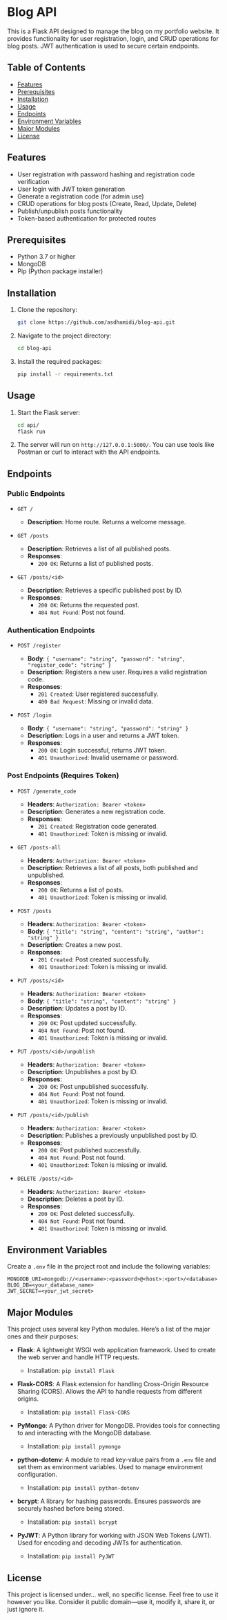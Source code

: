# Blog API

This is a Flask API designed to manage the blog on my portfolio website. It provides functionality for user registration, login, and CRUD operations for blog posts. JWT authentication is used to secure certain endpoints.

## Table of Contents

- [Features](#features)
- [Prerequisites](#prerequisites)
- [Installation](#installation)
- [Usage](#usage)
- [Endpoints](#endpoints)
- [Environment Variables](#environment-variables)
- [Major Modules](#major-modules)
- [License](#license)

## Features

- User registration with password hashing and registration code verification
- User login with JWT token generation
- Generate a registration code (for admin use)
- CRUD operations for blog posts (Create, Read, Update, Delete)
- Publish/unpublish posts functionality
- Token-based authentication for protected routes

## Prerequisites

- Python 3.7 or higher
- MongoDB
- Pip (Python package installer)

## Installation

1. Clone the repository:
    ```bash
    git clone https://github.com/asdhamidi/blog-api.git
    ```

2. Navigate to the project directory:
    ```bash
    cd blog-api
    ```

3. Install the required packages:
    ```bash
    pip install -r requirements.txt
    ```

## Usage

1. Start the Flask server:
    ```bash
    cd api/
    flask run
    ```

2. The server will run on `http://127.0.0.1:5000/`. You can use tools like Postman or curl to interact with the API endpoints.

## Endpoints

### Public Endpoints

- `GET /` 
  - **Description**: Home route. Returns a welcome message.

- `GET /posts`
  - **Description**: Retrieves a list of all published posts.
  - **Responses**:
    - `200 OK`: Returns a list of published posts.

- `GET /posts/<id>`
  - **Description**: Retrieves a specific published post by ID.
  - **Responses**:
    - `200 OK`: Returns the requested post.
    - `404 Not Found`: Post not found.

### Authentication Endpoints

- `POST /register`
  - **Body**: `{ "username": "string", "password": "string", "register_code": "string" }`
  - **Description**: Registers a new user. Requires a valid registration code.
  - **Responses**:
    - `201 Created`: User registered successfully.
    - `400 Bad Request`: Missing or invalid data.

- `POST /login`
  - **Body**: `{ "username": "string", "password": "string" }`
  - **Description**: Logs in a user and returns a JWT token.
  - **Responses**:
    - `200 OK`: Login successful, returns JWT token.
    - `401 Unauthorized`: Invalid username or password.

### Post Endpoints (Requires Token)

- `POST /generate_code`
  - **Headers**: `Authorization: Bearer <token>`
  - **Description**: Generates a new registration code.
  - **Responses**:
    - `201 Created`: Registration code generated.
    - `401 Unauthorized`: Token is missing or invalid.

- `GET /posts-all`
  - **Headers**: `Authorization: Bearer <token>`
  - **Description**: Retrieves a list of all posts, both published and unpublished.
  - **Responses**:
    - `200 OK`: Returns a list of posts.
    - `401 Unauthorized`: Token is missing or invalid.

- `POST /posts`
  - **Headers**: `Authorization: Bearer <token>`
  - **Body**: `{ "title": "string", "content": "string", "author": "string" }`
  - **Description**: Creates a new post.
  - **Responses**:
    - `201 Created`: Post created successfully.
    - `401 Unauthorized`: Token is missing or invalid.

- `PUT /posts/<id>`
  - **Headers**: `Authorization: Bearer <token>`
  - **Body**: `{ "title": "string", "content": "string" }`
  - **Description**: Updates a post by ID.
  - **Responses**:
    - `200 OK`: Post updated successfully.
    - `404 Not Found`: Post not found.
    - `401 Unauthorized`: Token is missing or invalid.

- `PUT /posts/<id>/unpublish`
  - **Headers**: `Authorization: Bearer <token>`
  - **Description**: Unpublishes a post by ID.
  - **Responses**:
    - `200 OK`: Post unpublished successfully.
    - `404 Not Found`: Post not found.
    - `401 Unauthorized`: Token is missing or invalid.

- `PUT /posts/<id>/publish`
  - **Headers**: `Authorization: Bearer <token>`
  - **Description**: Publishes a previously unpublished post by ID.
  - **Responses**:
    - `200 OK`: Post published successfully.
    - `404 Not Found`: Post not found.
    - `401 Unauthorized`: Token is missing or invalid.

- `DELETE /posts/<id>`
  - **Headers**: `Authorization: Bearer <token>`
  - **Description**: Deletes a post by ID.
  - **Responses**:
    - `200 OK`: Post deleted successfully.
    - `404 Not Found`: Post not found.
    - `401 Unauthorized`: Token is missing or invalid.

## Environment Variables

Create a `.env` file in the project root and include the following variables:

```env
MONGODB_URI=mongodb://<username>:<password>@<host>:<port>/<database>
BLOG_DB=<your_database_name>
JWT_SECRET=<your_jwt_secret>
```

## Major Modules

This project uses several key Python modules. Here’s a list of the major ones and their purposes:

- **Flask**: A lightweight WSGI web application framework. Used to create the web server and handle HTTP requests.
  - Installation: `pip install Flask`

- **Flask-CORS**: A Flask extension for handling Cross-Origin Resource Sharing (CORS). Allows the API to handle requests from different origins.
  - Installation: `pip install Flask-CORS`

- **PyMongo**: A Python driver for MongoDB. Provides tools for connecting to and interacting with the MongoDB database.
  - Installation: `pip install pymongo`

- **python-dotenv**: A module to read key-value pairs from a `.env` file and set them as environment variables. Used to manage environment configuration.
  - Installation: `pip install python-dotenv`

- **bcrypt**: A library for hashing passwords. Ensures passwords are securely hashed before being stored.
  - Installation: `pip install bcrypt`

- **PyJWT**: A Python library for working with JSON Web Tokens (JWT). Used for encoding and decoding JWTs for authentication.
  - Installation: `pip install PyJWT`

## License

This project is licensed under... well, no specific license. Feel free to use it however you like. Consider it public domain—use it, modify it, share it, or just ignore it.
